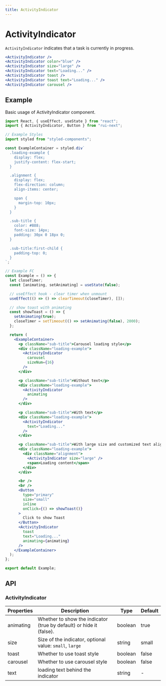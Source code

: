 ```yaml
---
title: ActivityIndicator
---
```


# ActivityIndicator

`ActivityIndicator` indicates that a task is currently in progress.

```jsx
<ActivityIndicator />
<ActivityIndicator color="blue" />
<ActivityIndicator size="large" />
<ActivityIndicator text="Loading..." />
<ActivityIndicator toast />
<ActivityIndicator toast text="Loading..." />
<ActivityIndicator carousel />
```

## Example

Basic usage of ActivityIndicator component.

```jsx live=local
import React, { useEffect, useState } from "react";
import { ActivityIndicator, Button } from "rui-next";

// Example Styles
import styled from "styled-components";

const ExampleContainer = styled.div`
  .loading-example {
    display: flex;
    justify-content: flex-start;
  }

  .alignment {
    display: flex;
    flex-direction: column;
    align-items: center;

    span {
      margin-top: 10px;
    }
  }

  .sub-title {
    color: #888;
    font-size: 14px;
    padding: 30px 0 18px 0;
  }

  .sub-title:first-child {
    padding-top: 0;
  }
`;

// Example FC
const Example = () => {
  let closeTimer;
  const [animating, setAnimating] = useState(false);  

  // useEffect hook - clear timer when unmount
  useEffect(() => () => clearTimeout(closeTimer), []);

  // show toast with animating
  const showToast = () => {
    setAnimating(true);
    closeTimer = setTimeout(() => setAnimating(false), 2000);
  };

  return (
    <ExampleContainer>
      <p className="sub-title">Carousel loading style</p>
      <div className="loading-example">
        <ActivityIndicator
          carousel
          sizeNum={16}
        />
      </div>

      <p className="sub-title">Without text</p>
      <div className="loading-example">
        <ActivityIndicator
          animating
        />
      </div>

      <p className="sub-title">With text</p>
      <div className="loading-example">
        <ActivityIndicator
          text="Loading..."
        />
      </div>

      <p className="sub-title">With large size and customized text alignment</p>
      <div className="loading-example">
        <div className="alignment">
          <ActivityIndicator size="large" />
          <span>Loading content</span>
        </div>
      </div>

      <br />
      <br />
      <Button
        type="primary"
        size="small"
        inline
        onClick={() => showToast()}
      >
        Click to show Toast
      </Button>
      <ActivityIndicator
        toast
        text="Loading..."
        animating={animating}
      />
    </ExampleContainer>
  );
};

export default Example;
```

## API

### ActivityIndicator

Properties | Description | Type | Default
-----------|------------|------|--------
|  animating  | Whether to show the indicator (true by default) or hide it (false). | boolean | true |
|  size  | Size of the indicator, optional value: `small`, `large` | string | small |
|  toast  | Whether to use toast style | boolean | false |
|  carousel | Whether to use carousel style | boolean | false |
|  text  | loading text behind the indicator | string | - |

